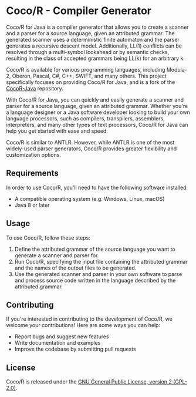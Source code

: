 # Coco/R - Compiler Generator

Coco/R for Java is a compiler generator that allows you to create a scanner and a parser for a source language, 
given an attributed grammar. 
The generated scanner uses a deterministic finite automaton 
and the parser generates a recursive descent model. 
Additionally, 
LL(1) conflicts can be resolved through a multi-symbol lookahead 
or by semantic checks, 
resulting in the class of accepted grammars being LL(k) for an arbitrary k.

Coco/R is available for various programming languages, 
including Modula-2, 
Oberon, 
Pascal, 
C#, 
C++, 
SWIFT, 
and many others. 
This project specifically focuses on providing Coco/R for Java, 
and is a fork of the [CocoR-Java](https://github.com/SSW-CocoR/CocoR-Java) repository.

With Coco/R for Java, 
you can quickly and easily generate a scanner and parser for a source language, 
given an attributed grammar. 
Whether you're a language designer or a Java software developer looking to build your own language processors,
such as compilers,
transpilers,
assemblers,
interpreters,
and many other types of text processors, 
Coco/R for Java can help you get started with ease and speed.

Coco/R is similar to ANTLR.
However,
while ANTLR is one of the most widely-used parser generators, 
Coco/R provides greater flexibility and customization options.

## Requirements

In order to use Coco/R, 
you'll need to have the following software installed:

- A compatible operating system (e.g. Windows, Linux, macOS)
- Java 8 or later

## Usage

To use Coco/R, follow these steps:

1. Define the attributed grammar of the source language you want to generate a scanner and parser for.
2. Run Coco/R, specifying the input file containing the attributed grammar and the names of the output files to be generated.
3. Use the generated scanner and parser in your own software to parse and process source code written in the language described by the attributed grammar.

## Contributing

If you're interested in contributing to the development of Coco/R, we welcome your contributions! Here are some ways you can help:

- Report bugs and suggest new features
- Write documentation and examples
- Improve the codebase by submitting pull requests

## License

Coco/R is released under the [GNU General Public License, version 2 (GPL-2.0)](https://www.gnu.org/licenses/old-licenses/gpl-2.0.en.html).
